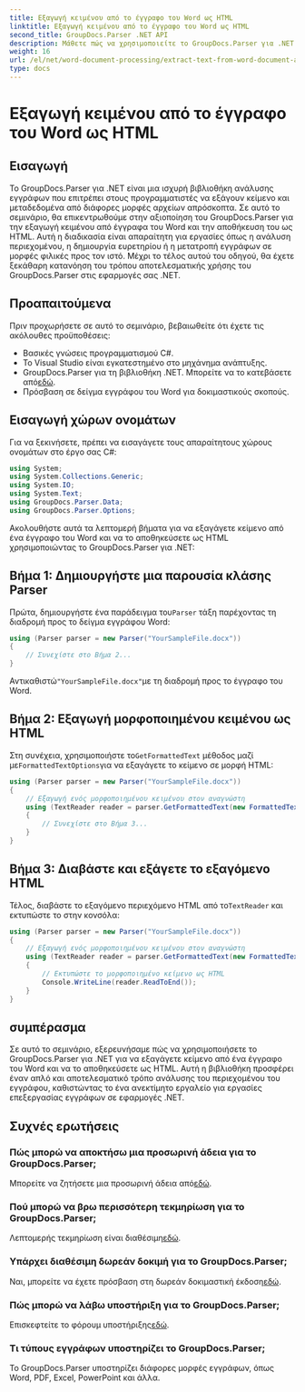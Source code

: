 ```yaml
---
title: Εξαγωγή κειμένου από το έγγραφο του Word ως HTML
linktitle: Εξαγωγή κειμένου από το έγγραφο του Word ως HTML
second_title: GroupDocs.Parser .NET API
description: Μάθετε πώς να χρησιμοποιείτε το GroupDocs.Parser για .NET για εξαγωγή κειμένου από έγγραφα του Word και αποθήκευση ως HTML. Βήμα προς βήμα σεμινάριο με παραδείγματα κώδικα.
weight: 16
url: /el/net/word-document-processing/extract-text-from-word-document-as-html/
type: docs
---
```

# Εξαγωγή κειμένου από το έγγραφο του Word ως HTML

## Εισαγωγή
Το GroupDocs.Parser για .NET είναι μια ισχυρή βιβλιοθήκη ανάλυσης εγγράφων που επιτρέπει στους προγραμματιστές να εξάγουν κείμενο και μεταδεδομένα από διάφορες μορφές αρχείων απρόσκοπτα. Σε αυτό το σεμινάριο, θα επικεντρωθούμε στην αξιοποίηση του GroupDocs.Parser για την εξαγωγή κειμένου από έγγραφα του Word και την αποθήκευση του ως HTML. Αυτή η διαδικασία είναι απαραίτητη για εργασίες όπως η ανάλυση περιεχομένου, η δημιουργία ευρετηρίου ή η μετατροπή εγγράφων σε μορφές φιλικές προς τον ιστό. Μέχρι το τέλος αυτού του οδηγού, θα έχετε ξεκάθαρη κατανόηση του τρόπου αποτελεσματικής χρήσης του GroupDocs.Parser στις εφαρμογές σας .NET.
## Προαπαιτούμενα
Πριν προχωρήσετε σε αυτό το σεμινάριο, βεβαιωθείτε ότι έχετε τις ακόλουθες προϋποθέσεις:
- Βασικές γνώσεις προγραμματισμού C#.
- Το Visual Studio είναι εγκατεστημένο στο μηχάνημα ανάπτυξης.
-  GroupDocs.Parser για τη βιβλιοθήκη .NET. Μπορείτε να το κατεβάσετε από[εδώ](https://releases.groupdocs.com/parser/net/).
- Πρόσβαση σε δείγμα εγγράφου του Word για δοκιμαστικούς σκοπούς.
## Εισαγωγή χώρων ονομάτων
Για να ξεκινήσετε, πρέπει να εισαγάγετε τους απαραίτητους χώρους ονομάτων στο έργο σας C#:
```csharp
using System;
using System.Collections.Generic;
using System.IO;
using System.Text;
using GroupDocs.Parser.Data;
using GroupDocs.Parser.Options;
```
Ακολουθήστε αυτά τα λεπτομερή βήματα για να εξαγάγετε κείμενο από ένα έγγραφο του Word και να το αποθηκεύσετε ως HTML χρησιμοποιώντας το GroupDocs.Parser για .NET:
## Βήμα 1: Δημιουργήστε μια παρουσία κλάσης Parser
 Πρώτα, δημιουργήστε ένα παράδειγμα του`Parser` τάξη παρέχοντας τη διαδρομή προς το δείγμα εγγράφου Word:
```csharp
using (Parser parser = new Parser("YourSampleFile.docx"))
{
    // Συνεχίστε στο Βήμα 2...
}
```
 Αντικαθιστώ`"YourSampleFile.docx"`με τη διαδρομή προς το έγγραφο του Word.
## Βήμα 2: Εξαγωγή μορφοποιημένου κειμένου ως HTML
 Στη συνέχεια, χρησιμοποιήστε το`GetFormattedText` μέθοδος μαζί με`FormattedTextOptions`για να εξαγάγετε το κείμενο σε μορφή HTML:
```csharp
using (Parser parser = new Parser("YourSampleFile.docx"))
{
    // Εξαγωγή ενός μορφοποιημένου κειμένου στον αναγνώστη
    using (TextReader reader = parser.GetFormattedText(new FormattedTextOptions(FormattedTextMode.Html)))
    {
        // Συνεχίστε στο Βήμα 3...
    }
}
```
## Βήμα 3: Διαβάστε και εξάγετε το εξαγόμενο HTML
 Τέλος, διαβάστε το εξαγόμενο περιεχόμενο HTML από το`TextReader` και εκτυπώστε το στην κονσόλα:
```csharp
using (Parser parser = new Parser("YourSampleFile.docx"))
{
    // Εξαγωγή ενός μορφοποιημένου κειμένου στον αναγνώστη
    using (TextReader reader = parser.GetFormattedText(new FormattedTextOptions(FormattedTextMode.Html)))
    {
        // Εκτυπώστε το μορφοποιημένο κείμενο ως HTML
        Console.WriteLine(reader.ReadToEnd());
    }
}
```
## συμπέρασμα
Σε αυτό το σεμινάριο, εξερευνήσαμε πώς να χρησιμοποιήσετε το GroupDocs.Parser για .NET για να εξαγάγετε κείμενο από ένα έγγραφο του Word και να το αποθηκεύσετε ως HTML. Αυτή η βιβλιοθήκη προσφέρει έναν απλό και αποτελεσματικό τρόπο ανάλυσης του περιεχομένου του εγγράφου, καθιστώντας το ένα ανεκτίμητο εργαλείο για εργασίες επεξεργασίας εγγράφων σε εφαρμογές .NET.

## Συχνές ερωτήσεις
### Πώς μπορώ να αποκτήσω μια προσωρινή άδεια για το GroupDocs.Parser;
 Μπορείτε να ζητήσετε μια προσωρινή άδεια από[εδώ](https://purchase.groupdocs.com/temporary-license/).
### Πού μπορώ να βρω περισσότερη τεκμηρίωση για το GroupDocs.Parser;
 Λεπτομερής τεκμηρίωση είναι διαθέσιμη[εδώ](https://tutorials.groupdocs.com/parser/net/).
### Υπάρχει διαθέσιμη δωρεάν δοκιμή για το GroupDocs.Parser;
 Ναι, μπορείτε να έχετε πρόσβαση στη δωρεάν δοκιμαστική έκδοση[εδώ](https://releases.groupdocs.com/).
### Πώς μπορώ να λάβω υποστήριξη για το GroupDocs.Parser;
 Επισκεφτείτε το φόρουμ υποστήριξης[εδώ](https://forum.groupdocs.com/c/parser/17).
### Τι τύπους εγγράφων υποστηρίζει το GroupDocs.Parser;
Το GroupDocs.Parser υποστηρίζει διάφορες μορφές εγγράφων, όπως Word, PDF, Excel, PowerPoint και άλλα.